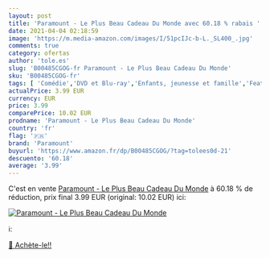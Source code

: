 ```yaml
---
layout: post
title: 'Paramount - Le Plus Beau Cadeau Du Monde avec 60.18 % rabais '
date: 2021-04-04 02:18:59
image: 'https://m.media-amazon.com/images/I/51pcIJc-b-L._SL400_.jpg'
comments: true
category: ofertas
author: 'tole.es'
slug: 'B00485CGOG-fr Paramount - Le Plus Beau Cadeau Du Monde'
sku: 'B00485CGOG-fr'
tags: [ 'Comédie','DVD et Blu-ray','Enfants, jeunesse et famille','Featured Categories','Films','paramount', ]
actualPrice: 3.99 EUR
currency: EUR
price: 3.99
comparePrice: 10.02 EUR
prodname: 'Paramount - Le Plus Beau Cadeau Du Monde'
country: 'fr'
flag: '🇫🇷'
brand: 'Paramount'
buyurl: 'https://www.amazon.fr/dp/B00485CGOG/?tag=tolees0d-21'
descuento: '60.18'
average: '3.99'
---
```


C'est en vente [Paramount - Le Plus Beau Cadeau Du Monde](https://www.amazon.fr/dp/B00485CGOG/?tag=tolees0d-21)  à  60.18 % de réduction, prix final  3.99 EUR (original: 10.02 EUR) ici:

[![Paramount - Le Plus Beau Cadeau Du Monde](https://m.media-amazon.com/images/I/51pcIJc-b-L._SL400_.jpg)](https://www.amazon.fr/dp/B00485CGOG/?tag=tolees0d-21)

ℹ️:


[🛒 Achète-le!!](https://www.amazon.fr/dp/B00485CGOG/?tag=tolees0d-21)
